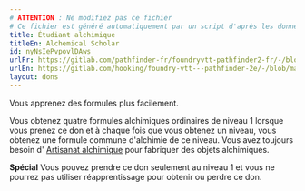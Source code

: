 ```yaml
---
# ATTENTION : Ne modifiez pas ce fichier
# Ce fichier est généré automatiquement par un script d'après les données du module Foundry VTT officiel et de sa traduction
title: Étudiant alchimique
titleEn: Alchemical Scholar
id: nyNsIePvpovlDAws
urlFr: https://gitlab.com/pathfinder-fr/foundryvtt-pathfinder2-fr/-/blob/master/data/feats/nyNsIePvpovlDAws.htm
urlEn: https://gitlab.com/hooking/foundry-vtt---pathfinder-2e/-/blob/master/packs/data/feats.db/alchemical-scholar.json
layout: dons
---
```

Vous apprenez des formules plus facilement.

Vous obtenez quatre formules alchimiques ordinaires de niveau  1 lorsque vous prenez ce don et à chaque fois que vous obtenez un niveau, vous obtenez une formule commune d'alchimie de ce niveau. Vous avez toujours besoin d' [Artisanat alchimique](artisanat-alchimique.md) pour fabriquer des objets alchimiques.

**Spécial** Vous pouvez prendre ce don seulement au niveau 1 et vous ne pourrez pas utiliser réapprentissage pour obtenir ou perdre ce don.
